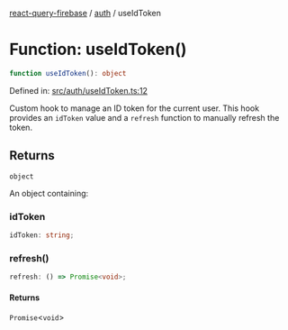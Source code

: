 [react-query-firebase](../../modules.md) / [auth](../index.md) / useIdToken

# Function: useIdToken()

```ts
function useIdToken(): object
```

Defined in: [src/auth/useIdToken.ts:12](https://github.com/vpishuk/react-query-firebase/blob/2814a7f726829eb67b40b71ca1e3d6c86fc8bb8b/src/auth/useIdToken.ts#L12)

Custom hook to manage an ID token for the current user.
This hook provides an `idToken` value and a `refresh` function to manually refresh the token.

## Returns

`object`

An object containing:

### idToken

```ts
idToken: string;
```

### refresh()

```ts
refresh: () => Promise<void>;
```

#### Returns

`Promise`\<`void`\>
